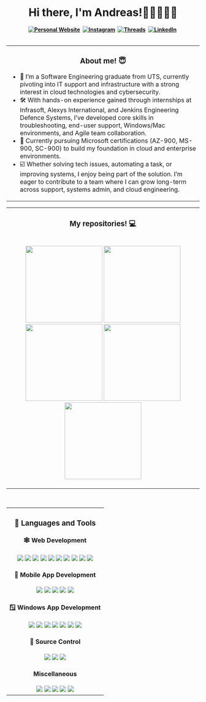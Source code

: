 <h1 align="center"><b>Hi there, I'm Andreas!👋🏼👨🏻‍💻</h1>

<div align="center">
  <a href="https://skottydeveloper.com/"><img src="https://img.shields.io/badge/PERSONAL WEBSITE-00D100?style=for-the-badge&logoColor=white" alt="Personal Website" /></a>&nbsp;
  <a href="https://instagram.com/skottydeveloper"><img src="https://img.shields.io/badge/Instagram-E4405F?style=for-the-badge&logo=instagram&logoColor=white" alt="Instagram" /></a>&nbsp;
  <a href="https://www.threads.net/@skottydeveloper"><img src="https://img.shields.io/badge/Threads-000000?style=for-the-badge&logo=Threads&logoColor=white" alt="Threads" /></a>&nbsp;
  <a href="https://linkedin.com/in/andreas-skotadis/"><img src="https://img.shields.io/badge/linkedin-0A66C2?style=for-the-badge&logo=LinkedIn&logoColor=white" alt="LinkedIn" /></a>&nbsp;
</div>

<br />
  
<table><tr><td valign="top">
  
<h3 align="center">About me! 😇</h3>
  
- :raising_hand: I’m a Software Engineering graduate from UTS, currently pivoting into IT support and infrastructure with a strong interest in cloud technologies and cybersecurity.
- :hammer_and_wrench: With hands-on experience gained through internships at Infrasoft, Alexys International, and Jenkins Engineering Defence Systems, I’ve developed core skills in troubleshooting, end-user support, Windows/Mac environments, and Agile team collaboration.
- :speech_balloon: Currently pursuing Microsoft certifications (AZ-900, MS-900, SC-900) to build my foundation in cloud and enterprise environments.
- :ballot_box_with_check: Whether solving tech issues, automating a task, or improving systems, I enjoy being part of the solution. I’m eager to contribute to a team where I can grow long-term across support, systems admin, and cloud engineering.
  
</tr></tr></table> 

<table><tr><td valign="top">
  
<h3 align="center">My repositories! 💻</h2>
  
<br />
  
<div align="center">
  <a href="https://github.com/skottydeveloper/C"><img width="200" src="https://github-readme-stats.vercel.app/api/pin/?username=skottydeveloper&repo=C&theme=tokyonight" /></a>
  <a href="https://github.com/skottydeveloper/C-Sharp"><img width="200" src="https://github-readme-stats.vercel.app/api/pin/?username=skottydeveloper&repo=C-Sharp&theme=tokyonight" /></a>
  <a href="https://github.com/skottydeveloper/CPP"><img width="200" src="https://github-readme-stats.vercel.app/api/pin/?username=skottydeveloper&repo=CPP&theme=tokyonight" /></a>
  <a href="https://github.com/skottydeveloper/Java"><img width="200" src="https://github-readme-stats.vercel.app/api/pin/?username=skottydeveloper&repo=Java&theme=tokyonight" /></a>
  <a href="https://github.com/skottydeveloper/Javascript"><img width="200" src="https://github-readme-stats.vercel.app/api/pin/?username=skottydeveloper&repo=Javascript&theme=tokyonight" /></a>
</div>
  
<br />

</tr></tr></table> 
  
<br />

<table><tr><td valign="top">
  
<h3 align="center"> 💼 Languages and Tools</h3>

<h4 align="center"> 🕸️ Web Development</h4>
<div align="center">
  <img src="https://img.shields.io/badge/-Javascript-F7DF1E?&style=for-the-badge&logo=Javascript&logoColor=black" />
  <img src="https://img.shields.io/badge/-TypeScript-3178C6?&style=for-the-badge&logo=TypeScript&logoColor=black" />
  <img src="https://img.shields.io/badge/-ReactJS-grey?&style=for-the-badge&logo=react&logoColor=white" />
  <img src="https://img.shields.io/badge/HTML5-E34F26?style=for-the-badge&logo=html5&logoColor=white" />
  <img src="https://img.shields.io/badge/-css3-1572B6?&style=for-the-badge&logo=css3&logoColor=white" />
  <img src="https://img.shields.io/badge/-Node.js-339933?&style=for-the-badge&logo=Node.js&logoColor=white" />
  <img src="https://img.shields.io/badge/-MongoDB-47A248?&style=for-the-badge&logo=MongoDB&logoColor=white" />
  <img src="https://img.shields.io/badge/-NPM-CB3837?&style=for-the-badge&logo=NPM&logoColor=white" />    
  <img src="https://img.shields.io/badge/-Visual Studio Code-007ACC?&style=for-the-badge&logo=Visual+Studio+Code&logoColor=white" />
  <img src="https://img.shields.io/badge/-Postman-FF6C37?&style=for-the-badge&logo=Postman&logoColor=white" />
</div>
  
<h4 align="center"> 📱 Mobile App Development</h4>
<div align="center">
  <img src="https://img.shields.io/badge/-Bash-4EAA25?&style=for-the-badge&logo=GNU+Bash&logoColor=white" />
  <img src="https://img.shields.io/badge/-Swift-F05138?&style=for-the-badge&logo=Swift&logoColor=white" />
  <img src="https://img.shields.io/badge/-XCode-147EFB?&style=for-the-badge&logo=XCode&logoColor=white" />
  <img src="https://img.shields.io/badge/-Java-0D98BA?&style=for-the-badge&logo=Java&logoColor=white" />
  <img src="https://img.shields.io/badge/-Android Studio-222222?&style=for-the-badge&logo=Android+Studio&logoColor=white" />
</div>

<h4 align="center"> 🪟 Windows App Development</h4>
<div align="center">
  <img src="https://img.shields.io/badge/-C%2B%2B-00599C?&style=for-the-badge&logo=C%2B%2B&logoColor=white" />
  <img src="https://img.shields.io/badge/-Wireshark-1679A7?&style=for-the-badge&logo=Wireshark&logoColor=white" />
  <img src="https://img.shields.io/badge/-Visual Studio Code-007ACC?&style=for-the-badge&logo=Visual+Studio+Code&logoColor=white" />
  <img src="https://img.shields.io/badge/-C＃-239120?&style=for-the-badge&logo=C+Sharp&logoColor=white" />
  <img src="https://img.shields.io/badge/-.NET-512BD4?&style=for-the-badge&logo=.NET&logoColor=white" />
  <img src="https://img.shields.io/badge/-Visual Studio-222222?&style=for-the-badge&logo=Visual+Studio&logoColor=white" />
  <img src="https://img.shields.io/badge/-WSL-4D4D4D?&style=for-the-badge&logo=Linux&logoColor=white" />
</div>

<h4 align="center"> 🥫 Source Control</h4>
<div align="center">
  <img src="https://img.shields.io/badge/-Git-F05032?&style=for-the-badge&logo=Git&logoColor=white" />
  <img src="https://img.shields.io/badge/-GitHub-181717?&style=for-the-badge&logo=GitHub&logoColor=white" />
  <img src="https://img.shields.io/badge/-SourceTree-0052CC?&style=for-the-badge&logo=SourceTree&logoColor=white" />
</div>

<h4 align="center"> Miscellaneous</h4>
<div align="center">
  <img src="https://img.shields.io/badge/-Bash-4EAA25?&style=for-the-badge&logo=GNU+Bash&logoColor=white" />
  <img src="https://img.shields.io/badge/-Shell-222222?&style=for-the-badge&logo=shell_script&logoColor=white" />
  <img src="https://img.shields.io/badge/-C-222222?&style=for-the-badge&logo=C&logoColor=white" />
  <img src="https://img.shields.io/badge/-PostgreSQL-4169E1?&style=for-the-badge&logo=PostgreSQL&logoColor=white" />
  <img src="https://img.shields.io/badge/-Python-3776AB?&style=for-the-badge&logo=Python&logoColor=white" />
</div>
  
</tr></tr></table> 
  
<br />
